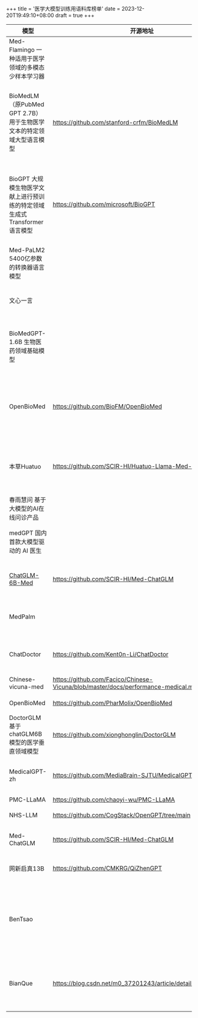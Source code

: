+++
title = '医学大模型训练用语料库榜单'
date = 2023-12-20T19:49:10+08:00
draft = true
+++

| 模型                                                         | 开源地址                                                     | 所用数据                                                     | 数据下载地址                                                 |
| ------------------------------------------------------------ | ------------------------------------------------------------ | ------------------------------------------------------------ | ------------------------------------------------------------ |
| Med-Flamingo 一种适用于医学领域的多模态少样本学习器          |                                                              | -基于OpenFlamingo-9B -对出版物和教科书中成对和交错的医学图像-文本数据进行预训练-4K数据集 | https://huggingface.co/datasets/axiong/pmc_oa                |
| BioMedLM（原PubMed GPT 2.7B） 用于生物医学文本的特定领域大型语言模型 | https://github.com/stanford-crfm/BioMedLM                    | -基于HuggingFace GPT模型 -2.7B的参数和1024个标记的最大上下文长度 -数据是Pile数据集的部分——PubMed Abstracts和PubMed Central：涵盖由美国国立卫生研究院策划的来自生物医学文献的 16 万份摘要和 5 万篇全文文章的集合 | https://github.com/thoppe/The-Pile-PubMed                    |
| BioGPT 大规模生物医学文献上进行预训练的特定领域生成式 Transformer 语言模型 | https://github.com/microsoft/BioGPT                          | -GPT2作为骨干模型 -从 PubMed 收集文章，PubMed 是一个生物医学研究领域的大型数据库，团队共产生1500万条带有标题和摘要的内容 -使用 3.57 亿个参数改进了预训练的基于 GPT-2 的模型，用于下游任务：端到端关系提取、文本生成、问题回答和文档分类 |                                                              |
| Med-PaLM2 5400亿参数的转换器语言模型                         |                                                              |                                                              |                                                              |
| 文心一言                                                     |                                                              | 对中国医疗信息数据提供商GBI Health的并购，通过GBI与其类ChatGPT产品“文心一言”等的结合 |                                                              |
| BioMedGPT-1.6B 生物医药领域基础模型                          |                                                              | -把分子语言中蕴含的知识以及长期以来通过实验总结的文本和知识图谱信息融合压缩到一个大规模语言模型中，从而实现从序列模式中学习生物结构和功能规律，通过AI解码生命语言 |                                                              |
| OpenBioMed                                                   | https://github.com/BioFM/OpenBioMed                          | -基于Llama2的大型生成语言模型 -从Llama2-7B-Chat与[S2ORC语料库中](https://github.com/allenai/s2orc/blob/master/README.md)的数百万篇生物医学论文进行了微调 -开源轻量版BioMedGPT, 知识图谱&20+生物研究领域多模态预训练模型 |                                                              |
| 本草Huatuo                                                   | https://github.com/SCIR-HI/Huatuo-Llama-Med-Chinese          | -经过中文医学指令精调/指令微调(Instruct-tuning) 的LLaMA-7B模型 -医学知识图谱和GPT3.5API构建中文医学指令数据集+医学文献和GPT3.5API构建多轮问答数据 | https://github.com/SCIR-HI/Huatuo-Llama-Med-Chinese/tree/main/data-literature https://github.com/SCIR-HI/Huatuo-Llama-Med-Chinese/tree/main/data |
| 春雨慧问 基于大模型的AI在线问诊产品                          |                                                              |                                                              |                                                              |
| medGPT 国内首款大模型驱动的 AI 医生                          |                                                              | -收集整理接近 20 亿条真实医患沟通对话、检验检测和病例信息进行深度训练学习 -同时利用医生真实反馈进行强化学习 |                                                              |
| [ChatGLM-6B-Med](https://github.com/SCIR-HI/Med-ChatGLM)     | https://github.com/SCIR-HI/Med-ChatGLM                       | -医学知识图谱和GPT3.5 API构建了中文医学指令数据集 -并在此基础上对ChatGLM-6B进行了指令微调 |                                                              |
| MedPalm                                                      |                                                              | -在Faln-PaLM的基础上通过多种类型的医疗QA数据进行prompt-tuning指令微调得到 -同时构建了MultiMedQA | https://github.com/SCIR-HI/Med-ChatGLM/tree/main/data        |
| ChatDoctor                                                   | https://github.com/Kent0n-Li/ChatDoctor                      | -基于Llama7b模型的医学垂直领域模型 -110K真实医患对话样本+5KChatGPT生成数据进行指令微调 | https://github.com/Kent0n-Li/ChatDoctor                      |
| Chinese-vicuna-med                                           | https://github.com/Facico/Chinese-Vicuna/blob/master/docs/performance-medical.md) | Chinese-vicuna在cMedQA2数据上微调                            | https://github.com/zhangsheng93/cMedQA2                      |
| OpenBioMed                                                   | https://github.com/PharMolix/OpenBioMed                      | 知识图谱&20+生物研究领域多模态预训练模型                     | CMeKG知识图谱https://github.com/king-yyf/CMeKG_tools         |
| DoctorGLM 基于chatGLM6B模型的医学垂直领域模型                | https://github.com/xionghonglin/DoctorGLM                    | ChatDoctor+MedDialog+CMD 多轮对话+单轮指令样本微调GLM        | CMD.中文医疗对话数据集 https://tianchi.aliyun.com/dataset/90163 MedDialog中文医疗对话数据集https://tianchi.aliyun.com/dataset/92110 HearlthcareMagic |
| MedicalGPT-zh                                                | https://github.com/MediaBrain-SJTU/MedicalGPT-zh             | -基于Llama7b的医学垂域模型 -自建的医学数据库ChatGPT生成QA+16个情境下SELF构建情景对话 |                                                              |
| PMC-LLaMA                                                    | https://github.com/chaoyi-wu/PMC-LLaMA                       | 医疗论文微调Llama                                            | https://github.com/allenai/s2orc                             |
| NHS-LLM                                                      | https://github.com/CogStack/OpenGPT/tree/main                | Chatgpt生成的医疗问答，对话，微调模型                        | https://github.com/CogStack/OpenGPT/tree/main                |
| Med-ChatGLM                                                  | https://github.com/SCIR-HI/Med-ChatGLM                       | 医学知识图谱和chatgpt构建中文医学指令数据集+医学文献和chatgpt构建多轮问答数据 | CMeKG知识图谱https://github.com/king-yyf/CMeKG_tools         |
| 网新启真13B                                                  | https://github.com/CMKRG/QiZhenGPT                           | -基于Llama7b模型的医学垂域模型 -基于浙大知识库及在线问诊构建的中文医学指令数据集 | https://github.com/CMKRG/QiZhenGPT/blob/main/data/train/sft-20k.json |
| BenTsao                                                      |                                                              | -经过中文医学指令精调/指令微调(Instruct-tuning) 的LLaMA-7B模型。 -通过医学知识图谱和GPT3.5 API构建了中文医学指令数据集，并在此基础上对LLaMA进行了指令微调，提高了LLaMA在医疗领域的问答效果 |                                                              |
| BianQue                                                      | https://blog.csdn.net/m0_37201243/article/details/130334076  | -经过指令与多轮问询对话联合微调的医疗对话大模型 -基于ClueAI/ChatYuan-large-v2作为底座 -使用中文医疗问答指令与多轮问询对话混合数据集进行微调 | hinese medical dialogue data 中文医疗问答数据集 https://github.com/Toyhom/Chinese-medical-dialogue-data cMedQA2 https://github.com/zhangsheng93/cMedQA2 IMCS-21 https://github.com/lemuria-wchen/imcs21 Medical-Dialogue-System https://github.com/UCSD-AI4H/Medical-Dialogue-System |

